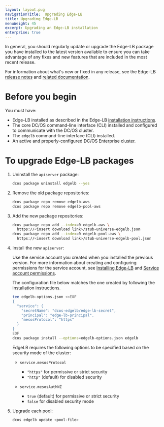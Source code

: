 ```yaml
---
layout: layout.pug
navigationTitle:  Upgrading Edge-LB
title: Upgrading Edge-LB
menuWeight: 45
excerpt: Upgrading an Edge-LB installation
enterprise: true
---
```


In general, you should regularly update or upgrade the Edge-LB package you have installed to the latest version available to ensure you can take advantage of any fixes and new features that are included in the most recent release.

For information about what's new or fixed in any release, see the Edge-LB [release notes](/mesosphere/dcos/services/edge-lb/1.5/related-documentation/release-notes/) and [related documentation](/mesosphere/dcos/services/edge-lb/1.5/related-documentation/).

# Before you begin
You must have:
* Edge-LB installed as described in the Edge-LB [installation instructions](/mesosphere/dcos/services/edge-lb/1.5/getting-started/installing).
* The core DC/OS command-line interface (CLI) installed and configured to communicate with the DC/OS cluster.
* The `edgelb` command-line interface (CLI) installed.
* An active and properly-configured DC/OS Enterprise cluster.

# To upgrade Edge-LB packages

1. Uninstall the `apiserver` package:

    ```bash
    dcos package uninstall edgelb --yes
    ```

1. Remove the old package repositories:

    ```bash
    dcos package repo remove edgelb-aws
    dcos package repo remove edgelb-pool-aws
    ```

1. Add the new package repositories:

    ```bash
    dcos package repo add --index=0 edgelb-aws \
      https://<insert download link>/stub-universe-edgelb.json
    dcos package repo add --index=0 edgelb-pool-aws \
      https://<insert download link>/stub-universe-edgelb-pool.json
    ```

1. Install the new `apiserver`:

    Use the service account you created when you installed the previous version. For more information about creating and configuring permissions for the service account, see [Installing Edge-LB](/mesospshere/dcos/services/edge-lb/1.5/getting-started/installing) and [Service account permissions](/mesosphere/dcos//services/edge-lb/1.5/reference/permissions/#service-account-permission).

    The configuration file below matches the one created by following the installation instructions.

    ```bash
    tee edgelb-options.json <<EOF
    {
      "service": {
        "secretName": "dcos-edgelb/edge-lb-secret",
        "principal": "edge-lb-principal",
        "mesosProtocol": "https"
      }
    }
    EOF
    dcos package install --options=edgelb-options.json edgelb
    ```

    EdgeLB requires the following options to be specified based on the security mode of the cluster:
    * `service.mesosProtocol`
        - `"https"` for permissive or strict security
        - `"http"` (default) for disabled security

    * `service.mesosAuthNZ`
        - `true` (default) for permissive or strict security
        - `false` for disabled security mode

1. Upgrade each pool:

    ```bash
    dcos edgelb update <pool-file>
    ```
